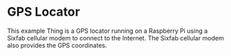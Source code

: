 # GPS Locator
This example Thing is a GPS locator running on a Raspberry Pi using a Sixfab
cellular modem to connect to the Internet.  The Sixfab cellular modem also
provides the GPS coordinates.

